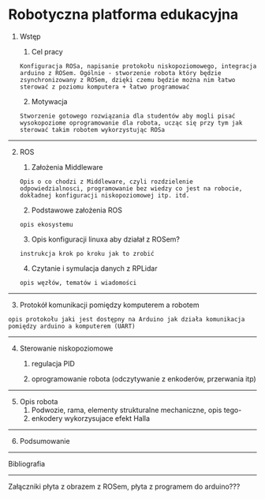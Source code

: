 
Robotyczna platforma edukacyjna
===

1. Wstęp
	1. Cel pracy
	
	`Konfiguracja ROSa, napisanie protokołu niskopoziomowego, integracja arduino z ROSem. Ogólnie - stworzenie robota który będzie zsynchronizowany z ROSem, dzięki czemu będzie można nim łatwo sterować z poziomu komputera + łatwo programować`
	
	2. Motywacja
	
	`Stworzenie gotowego rozwiązania dla studentów aby mogli pisać wysokopoziome oprogramowanie dla robota, ucząc się przy tym jak sterować takim robotem wykorzystując ROSa`
	
___

2. ROS
	1. Założenia Middleware
	
	`Opis o co chodzi z Middleware, czyli rozdzielenie odpowiedzialnosci, programowanie bez wiedzy co jest na robocie, dokładnej konfiguracji niskopoziomowej itp. itd.`
	
	2. Podstawowe założenia ROS
	
	`opis ekosystemu`
	
	3. Opis konfiguracji linuxa aby działał z ROSem?
	
	`instrukcja krok po kroku jak to zrobić`
	
	4. Czytanie i symulacja danych z RPLidar
	
	`opis węzłów, tematów i wiadomości`
___
3. Protokół komunikacji pomiędzy komputerem a robotem

`opis protokołu jaki jest dostępny na Arduino jak działa komunikacja pomiędzy arduino a komputerem (UART)`
___
4. Sterowanie niskopoziomowe
	1. regulacja PID
	
	2. oprogramowanie robota (odczytywanie z enkoderów, przerwania itp)
___
5. Opis robota
	1. Podwozie, rama, elementy strukturalne mechaniczne, opis tego-
	2. enkodery wykorzysujace efekt Halla
___
6. Podsumowanie
___
Bibliografia
___
Załączniki
płyta z obrazem z ROSem, płyta z programem do arduino???
